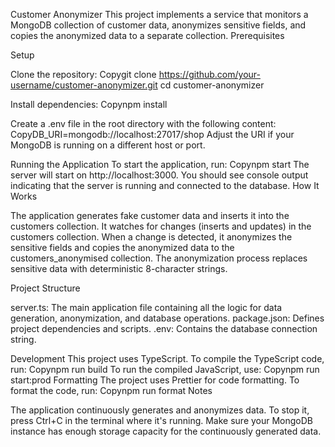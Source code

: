 Customer Anonymizer
This project implements a service that monitors a MongoDB collection of customer data, anonymizes sensitive fields, and copies the anonymized data to a separate collection.
Prerequisites

Setup

Clone the repository:
Copygit clone https://github.com/your-username/customer-anonymizer.git
cd customer-anonymizer

Install dependencies:
Copynpm install

Create a .env file in the root directory with the following content:
CopyDB_URI=mongodb://localhost:27017/shop
Adjust the URI if your MongoDB is running on a different host or port.

Running the Application
To start the application, run:
Copynpm start
The server will start on http://localhost:3000. You should see console output indicating that the server is running and connected to the database.
How It Works

The application generates fake customer data and inserts it into the customers collection.
It watches for changes (inserts and updates) in the customers collection.
When a change is detected, it anonymizes the sensitive fields and copies the anonymized data to the customers_anonymised collection.
The anonymization process replaces sensitive data with deterministic 8-character strings.

Project Structure

server.ts: The main application file containing all the logic for data generation, anonymization, and database operations.
package.json: Defines project dependencies and scripts.
.env: Contains the database connection string.

Development
This project uses TypeScript. To compile the TypeScript code, run:
Copynpm run build
To run the compiled JavaScript, use:
Copynpm run start:prod
Formatting
The project uses Prettier for code formatting. To format the code, run:
Copynpm run format
Notes

The application continuously generates and anonymizes data. To stop it, press Ctrl+C in the terminal where it's running.
Make sure your MongoDB instance has enough storage capacity for the continuously generated data.
